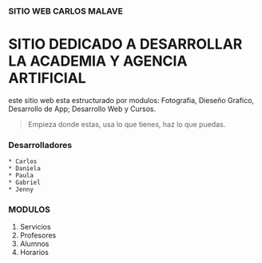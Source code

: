 ### SITIO WEB CARLOS MALAVE
# SITIO DEDICADO A DESARROLLAR LA ACADEMIA Y AGENCIA ARTIFICIAL

este sitio web esta estructurado por modulos: Fotografia, Dieseño Grafico, Desarrollo de App; Desarrollo Web y Cursos.

> Empieza donde estas, usa lo que tienes, haz lo que puedas.

### Desarrolladores
    * Carlos
    * Daniela
    * Paula
    * Gabriel
    * Jenny
### MODULOS
1. Servicios
1. Profesores
1. Alumnos
1. Horarios

